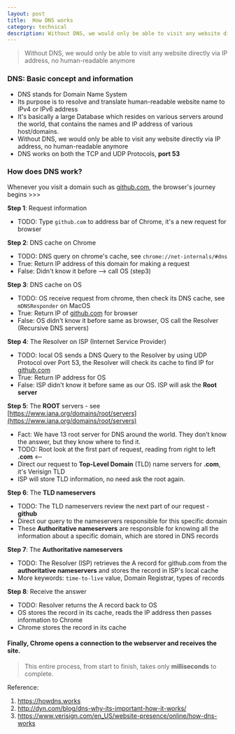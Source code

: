 ```yaml
---
layout: post
title:  How DNS works
category: technical
description: Without DNS, we would only be able to visit any website directly via IP address, no human-readable anymore 
---
```

> Without DNS, we would only be able to visit any website directly via IP address, no human-readable anymore

### DNS: Basic concept and information

- DNS stands for Domain Name System
- Its purpose is to resolve and translate human-readable website name to IPv4 or IPv6 address
- It's basically a large Database which resides on various servers around the world, that contains the names and IP address of various host/domains.
- Without DNS, we would only be able to visit any website directly via IP address, no human-readable anymore
- DNS works on both the TCP and UDP Protocols, **port 53**

<!--description-->

### How does DNS work?

Whenever you visit a domain such as [github.com](https://github.com), the browser's journey begins >>>

**Step 1**: Request information
  - TODO: Type `github.com` to address bar of Chrome, it's a new request for browser 

**Step 2**: DNS cache on Chrome
  - TODO: DNS query on chrome's cache, see `chrome://net-internals/#dns`
  - True: Return IP address of this domain for making a request
  - False: Didn't know it before --> call OS (step3)

**Step 3**: DNS cache on OS
  - TODO: OS receive request from chrome, then check its DNS cache, see `mDNSResponder` on MacOS
  - True: Return IP of [github.com](https://github.com) for browser
  - False: OS didn't know it before same as browser, OS call the Resolver (Recursive DNS servers)

**Step 4**: The Resolver on ISP (Internet Service Provider)
  - TODO: local OS sends a DNS Query to the Resolver by using UDP Protocol over Port 53, the Resolver will check its cache to find IP for [github.com](https://github.com)
  - True: Return IP address for OS
  - False: ISP didn't know it before same as our OS. ISP will ask the **Root server**

**Step 5**: The **ROOT** servers - see [https://www.iana.org/domains/root/servers](https://www.iana.org/domains/root/servers)
  - Fact: We have 13 root server for DNS around the world. They don’t know the answer, but they know where to find it. 
  - TODO: Root look at the first part of request, reading from right to left **.com** <-- 
  - Direct our request to **Top-Level Domain** (TLD) name servers for **.com**, it's Verisign TLD 
  - ISP will store TLD information, no need ask the root again.

**Step 6**: The **TLD nameservers**
  - TODO: The TLD nameservers review the next part of our request - **github**
  - Direct our query to the nameservers responsible for this specific domain
  - These **Authoritative nameservers** are responsible for knowing all the information about a specific domain, which are stored in DNS records

**Step 7**: The **Authoritative nameservers** 
  - TODO: The Resolver (ISP) retrieves the A record for github.com from the **authoritative nameservers** and stores the record in ISP's local cache
  - More keywords: `time-to-live` value, Domain Registrar, types of records

**Step 8**: Receive the answer
  - TODO: Resolver returns the A record back to OS
  - OS stores the record in its cache, reads the IP address then passes information to Chrome
  - Chrome stores the record in its cache
 
#### Finally, Chrome opens a connection to the webserver and receives the site.

> This entire process, from start to finish, takes only **milliseconds** to complete.

Reference: 
1. https://howdns.works
2. http://dyn.com/blog/dns-why-its-important-how-it-works/
3. https://www.verisign.com/en_US/website-presence/online/how-dns-works